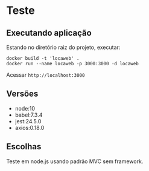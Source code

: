 # Teste

## Executando aplicação
Estando no diretório raiz do projeto, executar:

```
docker build -t 'locaweb' .
docker run --name locaweb -p 3000:3000 -d locaweb
```

Acessar `http://localhost:3000`

## Versões
- node:10
- babel:7.3.4
- jest:24.5.0
- axios:0.18.0

## Escolhas
Teste em node.js usando padrão MVC sem framework.


